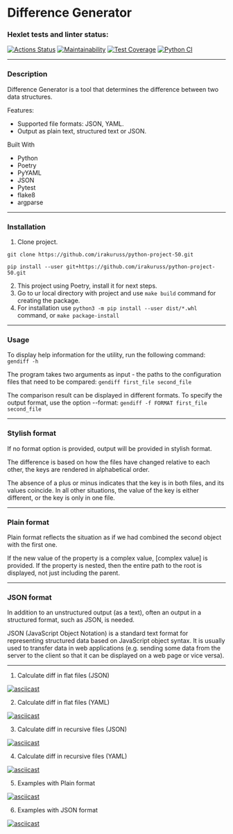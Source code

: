 # Difference Generator

### Hexlet tests and linter status:
[![Actions Status](https://github.com/irakuruss/python-project-50/workflows/hexlet-check/badge.svg)](https://github.com/irakuruss/python-project-50/actions)
[![Maintainability](https://api.codeclimate.com/v1/badges/3f10fbe2a4cc417ffd52/maintainability)](https://codeclimate.com/github/irakuruss/python-project-50/maintainability)
[![Test Coverage](https://api.codeclimate.com/v1/badges/3f10fbe2a4cc417ffd52/test_coverage)](https://codeclimate.com/github/irakuruss/python-project-50/test_coverage)
[![Python CI](https://github.com/irakuruss/python-project-50/actions/workflows/main.yml/badge.svg)](https://github.com/irakuruss/python-project-50/actions/workflows/main.yml)
___
### Description
Difference Generator is a tool that determines the difference between two data structures.

Features:
 - Supported file formats: JSON, YAML.
 - Output as plain text, structured text or JSON.

Built With
- Python
- Poetry
- PyYAML
- JSON
- Pytest
- flake8
- argparse
___
### Installation
1. Clone project.
```
git clone https://github.com/irakuruss/python-project-50.git
```
```
pip install --user git+https://github.com/irakuruss/python-project-50.git
```
2. This project using Poetry, install it for next steps.
3. Go to ur local directory with project and use `make build` command for creating the package.
4. For installation use `python3 -m pip install --user dist/*.whl` command, or `make package-install`
___
### Usage
To display help information for the utility, run the following command: 
`gendiff -h`

The program takes two arguments as input - the paths to the configuration files that need to be compared: 
`gendiff first_file second_file`

The comparison result can be displayed in different formats. To specify the output format, use the option --format:
`gendiff -f FORMAT first_file second_file`
___
### Stylish format

If no format option is provided, output will be provided in stylish format.

The difference is based on how the files have changed relative to each other, the keys are rendered in alphabetical order.

The absence of a plus or minus indicates that the key is in both files, and its values coincide. In all other situations, the value of the key is either different, or the key is only in one file.
___
### Plain format

Plain format reflects the situation as if we had combined the second object with the first one.

If the new value of the property is a complex value, [complex value] is provided.
If the property is nested, then the entire path to the root is displayed, not just including the parent.
___
### JSON format

In addition to an unstructured output (as a text), often an output in a structured format, such as JSON, is needed.

JSON (JavaScript Object Notation) is a standard text format for representing structured data based on JavaScript object syntax. It is usually used to transfer data in web applications (e.g. sending some data from the server to the client so that it can be displayed on a web page or vice versa).
___
1. Calculate diff in flat files (JSON)

[![asciicast](https://asciinema.org/a/tNWxhfCoAZ5HgWi6pNJQCHQ29.svg)](https://asciinema.org/a/tNWxhfCoAZ5HgWi6pNJQCHQ29)

2. Calculate diff in flat files (YAML)

[![asciicast](https://asciinema.org/a/qDOp2Y2ECv107YZkTwulwLhjR.svg)](https://asciinema.org/a/qDOp2Y2ECv107YZkTwulwLhjR)

3. Calculate diff in recursive files (JSON)

[![asciicast](https://asciinema.org/a/t36hpVAQxZWoQULH6e4iZFuyn.svg)](https://asciinema.org/a/t36hpVAQxZWoQULH6e4iZFuyn)

4. Calculate diff in recursive files (YAML)

[![asciicast](https://asciinema.org/a/82Cx3zIuLbdeUDgtnJxafGVlY.svg)](https://asciinema.org/a/82Cx3zIuLbdeUDgtnJxafGVlY)

5. Examples with Plain format

[![asciicast](https://asciinema.org/a/ZjwQ02DScR4aM9aS9jIVG40j6.svg)](https://asciinema.org/a/ZjwQ02DScR4aM9aS9jIVG40j6)

6. Examples with JSON format
   
[![asciicast](https://asciinema.org/a/0r1MJ3Sv02fVBJVtMVC7zkyPo.svg)](https://asciinema.org/a/0r1MJ3Sv02fVBJVtMVC7zkyPo)
